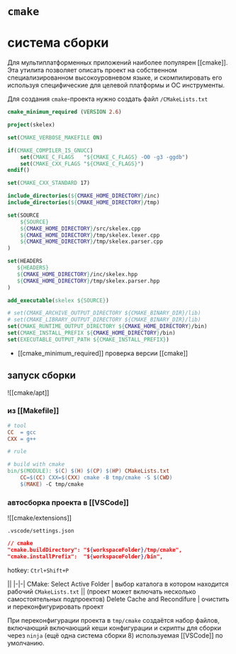 # `cmake`
# система сборки

Для мультиплатформенных приложений наиболее популярен [[cmake]]. Эта утилита позволяет описать проект на собственном специализированном высокоуровневом языке, и скомпилировать его используя специфические для целевой платформы и ОС инструменты.

Для создания `cmake`-проекта нужно создать файл `/CMakeLists.txt`

```cmake
cmake_minimum_required (VERSION 2.6)

project(skelex)

set(CMAKE_VERBOSE_MAKEFILE ON)

if(CMAKE_COMPILER_IS_GNUCC)
    set(CMAKE_C_FLAGS   "${CMAKE_C_FLAGS} -O0 -g3 -ggdb")
    set(CMAKE_CXX_FLAGS "${CMAKE_C_FLAGS}")
endif()

set(CMAKE_CXX_STANDARD 17)

include_directories(${CMAKE_HOME_DIRECTORY}/inc)
include_directories(${CMAKE_HOME_DIRECTORY}/tmp)

set(SOURCE
    ${SOURCE}
    ${CMAKE_HOME_DIRECTORY}/src/skelex.cpp
    ${CMAKE_HOME_DIRECTORY}/tmp/skelex.lexer.cpp
    ${CMAKE_HOME_DIRECTORY}/tmp/skelex.parser.cpp
)

set(HEADERS
   ${HEADERS}
   ${CMAKE_HOME_DIRECTORY}/inc/skelex.hpp
   ${CMAKE_HOME_DIRECTORY}/tmp/skelex.parser.hpp
)

add_executable(skelex ${SOURCE})

# set(CMAKE_ARCHIVE_OUTPUT_DIRECTORY ${CMAKE_BINARY_DIR}/lib)
# set(CMAKE_LIBRARY_OUTPUT_DIRECTORY ${CMAKE_BINARY_DIR}/lib)
set(CMAKE_RUNTIME_OUTPUT_DIRECTORY ${CMAKE_HOME_DIRECTORY}/bin)
set(CMAKE_INSTALL_PREFIX ${CMAKE_HOME_DIRECTORY}/bin)
set(EXECUTABLE_OUTPUT_PATH ${CMAKE_INSTALL_PREFIX})
```

- [[cmake_minimum_required]] проверка версии [[cmake]]

## запуск сборки

![[cmake/apt]]

### из [[Makefile]]

```Makefile
# tool
CC  = gcc
CXX = g++
```
```Makefile
# rule

# build with cmake
bin/$(MODULE): $(C) $(H) $(CP) $(HP) CMakeLists.txt
	CC=$(CC) CXX=$(CXX) cmake -B tmp/cmake -S $(CWD)
	$(MAKE) -C tmp/cmake
```

### автосборка проекта в [[VSCode]]

![[cmake/extensions]]

`.vscode/settings.json`

```json
// cmake
"cmake.buildDirectory": "${workspaceFolder}/tmp/cmake",
"cmake.installPrefix":  "${workspaceFolder}/bin",
```

hotkey: `Ctrl+Shift+P`

||
|-|-|
CMake: Select Active Folder | выбор каталога в котором находится рабочий `CMakeLists.txt`
|| (проект может включать несколько самостоятельных подпроектов)
Delete Cache and Recondifure | очистить и переконфигурировать проект

При переконфигурации проекта в `tmp/cmake` создаётся набор файлов, включающий включающий кеши конфигурации и скрипты для сборки через `ninja` (ещё одна система сборки 8) используемая [[VSCode]] по умолчанию.

